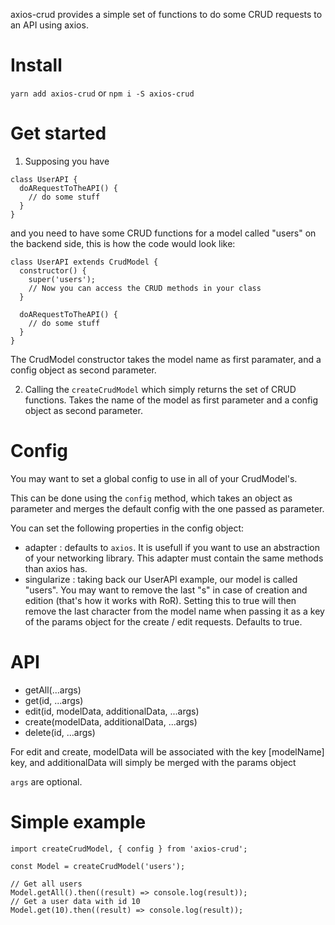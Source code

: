 axios-crud provides a simple set of functions to do some CRUD requests to an API using axios.

# Install

`yarn add axios-crud` or `npm i -S axios-crud`

# Get started

1.  Supposing you have

```
class UserAPI {
  doARequestToTheAPI() {
    // do some stuff
  }
}
```

and you need to have some CRUD functions for a model called "users" on the backend side, this is how the code would look like:

```
class UserAPI extends CrudModel {
  constructor() {
    super('users');
    // Now you can access the CRUD methods in your class
  }

  doARequestToTheAPI() {
    // do some stuff
  }
}
```

The CrudModel constructor takes the model name as first paramater, and a config object as second parameter.

2.  Calling the `createCrudModel` which simply returns the set of CRUD functions. Takes the name of the model as first parameter and a config object as second parameter.

# Config

You may want to set a global config to use in all of your CrudModel's.

This can be done using the `config` method, which takes an object as parameter and merges the default config with the one passed as parameter.

You can set the following properties in the config object:

* adapter : defaults to `axios`. It is usefull if you want to use an abstraction of your networking library. This adapter must contain the same methods than axios has.
* singularize : taking back our UserAPI example, our model is called "users". You may want to remove the last "s" in case of creation and edition (that's how it works with RoR). Setting this to true will then remove the last character from the model name when passing it as a key of the params object for the create / edit requests. Defaults to true.

# API

* getAll(...args)
* get(id, ...args)
* edit(id, modelData, additionalData, ...args)
* create(modelData, additionalData, ...args)
* delete(id, ...args)

For edit and create, modelData will be associated with the key [modelName] key, and additionalData will simply be merged with the params object

`args` are optional.

# Simple example

```
import createCrudModel, { config } from 'axios-crud';

const Model = createCrudModel('users');

// Get all users
Model.getAll().then((result) => console.log(result));
// Get a user data with id 10
Model.get(10).then((result) => console.log(result));
```
